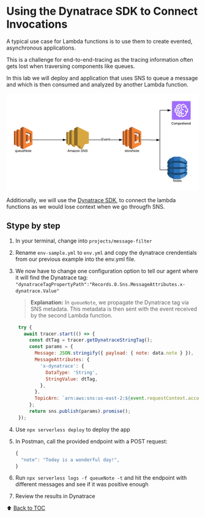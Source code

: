 # Using the Dynatrace SDK to Connect Invocations

A typical use case for Lambda functions is to use them to create evented,
asynchronous applications.

This is a challenge for end-to-end-tracing as the tracing information often gets
lost when traversing components like queues.

In this lab we will deploy and application that uses SNS to queue a message and
which is then consumed and analyzed by another Lambda function.

![Lambda SNS Comprehend](/assets/lambda-sns-comprehend.png)

Additionally, we will use the [Dynatrace SDK](https://github.com/Dynatrace/OneAgent-SDK-for-NodeJs),
to connect the lambda functions as we would lose context when we go througfh SNS.

## Stype by step
1. In your terminal, change into `projects/message-filter`

2. Rename `env-sample.yml` to `env.yml` and copy the dynatrace crendentials from
   our previous example into the env.yml file.

3. We now have to change one configuration option to tell our agent where it
   will find the Dynatrace tag: `"dynatraceTagPropertyPath":"Records.0.Sns.MessageAttributes.x-dynatrace.Value"`
   > **Explanation:** In `queueNote`, we propagate the Dynatrace tag via SNS
   metadata. This metadata is then sent with the event received by the second Lambda
   function.

   ```js
    try {
      await tracer.start(() => {
        const dtTag = tracer.getDynatraceStringTag();
        const params = {
          Message: JSON.stringify({ payload: { note: data.note } }),
          MessageAttributes: {
            'x-dynatrace': {
              DataType: 'String',
              StringValue: dtTag,
            },
          },
          TopicArn: `arn:aws:sns:us-east-2:${event.requestContext.accountId}:analyzeNote`,
        };
        return sns.publish(params).promise();
    });
   ```

4. Use `npx serverless deploy` to deploy the app

5. In Postman, call the provided endpoint with a POST request:
   ```js
   {
     "note": "Today is a wonderful day!",
   }
   ```

7. Run `npx serverless logs -f queueNote -t` and hit the endpoint with different
   messages and see if it was positive enough

8. Review the results in Dynatrace

:arrow_up: [Back to TOC](/README.md)